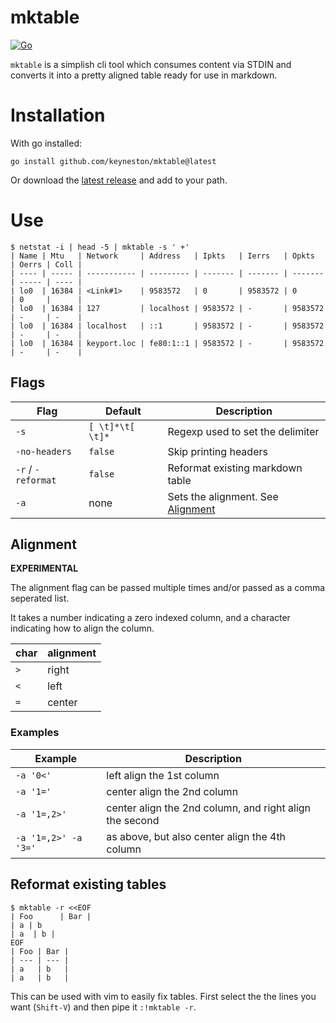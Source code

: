 # mktable

[![Go](https://github.com/keyneston/mktable/actions/workflows/go.yml/badge.svg)](https://github.com/keyneston/mktable/actions/workflows/go.yml)

`mktable` is a simplish cli tool which consumes content via STDIN and converts
it into a pretty aligned table ready for use in markdown.

# Installation

With go installed:

```
go install github.com/keyneston/mktable@latest
```

Or download the [latest release](https://github.com/keyneston/mktable/releases/) and add to your path.


# Use

```
$ netstat -i | head -5 | mktable -s ' +'
| Name | Mtu   | Network     | Address   | Ipkts   | Ierrs   | Opkts   | Oerrs | Coll |
| ---- | ----- | ----------- | --------- | ------- | ------- | ------- | ----- | ---- |
| lo0  | 16384 | <Link#1>    | 9583572   | 0       | 9583572 | 0       | 0     |      |
| lo0  | 16384 | 127         | localhost | 9583572 | -       | 9583572 | -     | -    |
| lo0  | 16384 | localhost   | ::1       | 9583572 | -       | 9583572 | -     | -    |
| lo0  | 16384 | keyport.loc | fe80:1::1 | 9583572 | -       | 9583572 | -     | -    |
```

## Flags

| Flag               | Default          | Description                                     |
| ------------------ | ---------------- | ----------------------------------------------- |
| `-s`               | `[ \t]*\t[ \t]*` | Regexp used to set the delimiter                |
| `-no-headers`      | `false`          | Skip printing headers                           |
| `-r` / `-reformat` | `false`          | Reformat existing markdown table                |
| `-a`               | none             | Sets the alignment. See [Alignment](#alignment) |

## Alignment

**EXPERIMENTAL**

The alignment flag can be passed multiple times and/or passed as a comma
seperated list.

It takes a number indicating a zero indexed column, and a character
indicating how to align the column.

| char | alignment |
| ---- | --------- |
| `>`  | right     |
| `<`  | left      |
| `=`  | center    |

### Examples

| Example              | Description                                             |
| -------------------- | ------------------------------------------------------- |
| `-a '0<'`            | left align the 1st column                               |
| `-a '1='`            | center align the 2nd column                             |
| `-a '1=,2>'`         | center align the 2nd column, and right align the second |
| `-a '1=,2>' -a '3='` | as above, but also center align the 4th column          |


## Reformat existing tables

```
$ mktable -r <<EOF
| Foo      | Bar |
| a | b
| a  | b |
EOF
| Foo | Bar |
| --- | --- |
| a   | b   |
| a   | b   |
```

This can be used with vim to easily fix tables. First select the the lines you want (`Shift-V`) and then pipe it `:!mktable -r`.
